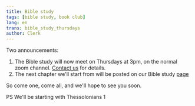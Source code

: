 ```yaml
---
title: Bible study
tags: [bible study, book club]
lang: en
trans: bible_study_thursdays
author: Clerk
---
```

Two announcements: 

1. The Bible study will now meet on Thursdays at 3pm, on the normal zoom channel. [Contact us](/contact) for details.
2. The next chapter we'll start from will be posted on our Bible study [page](/new_attender/bible_study)

So come one, come all, and we'll hope to see you soon.

PS We'll be starting with Thessolonians 1
